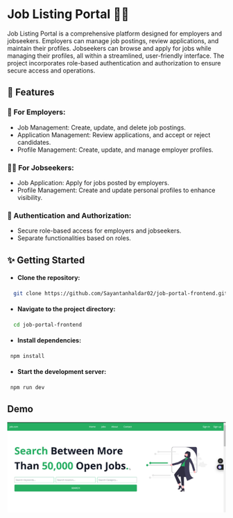# Job Listing Portal 🏢💼

Job Listing Portal is a comprehensive platform designed for employers and jobseekers. Employers can manage job postings, review applications, and maintain their profiles. Jobseekers can browse and apply for jobs while managing their profiles, all within a streamlined, user-friendly interface. The project incorporates role-based authentication and authorization to ensure secure access and operations.


## 🚀 Features

### 👔 For Employers:
- Job Management: Create, update, and delete job postings.
- Application Management: Review applications, and accept or reject candidates.
- Profile Management: Create, update, and manage employer profiles.

### 🧑‍💻 For Jobseekers:
- Job Application: Apply for jobs posted by employers.
- Profile Management: Create and update personal profiles to enhance visibility.

### 🔐 Authentication and Authorization:
- Secure role-based access for employers and jobseekers.
- Separate functionalities based on roles.



## ✨ Getting Started

- #### Clone the repository:

```bash
  git clone https://github.com/Sayantanhaldar02/job-portal-frontend.git
```

- #### Navigate to the project directory:

```bash
  cd job-portal-frontend
```

- #### Install dependencies:

```bash
 npm install
```

- #### Start the development server:

```bash
 npm run dev
```
    


## Demo
[![Watch the video](https://raw.githubusercontent.com/Sayantanhaldar02/job-portal-frontend/main/joblistingportalss.png)](https://raw.githubusercontent.com/Sayantanhaldar02/job-portal-frontend/main/Job_portal_recording.mov)
